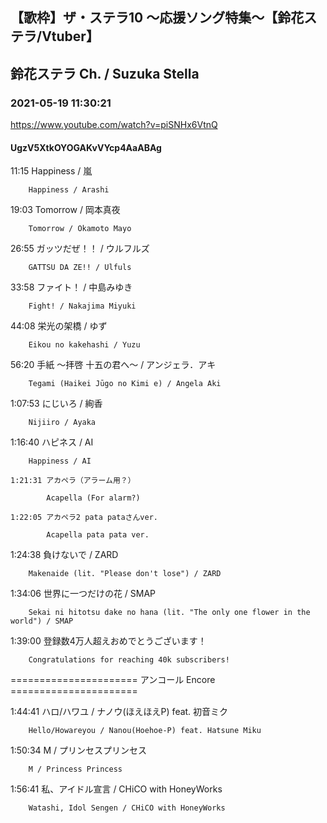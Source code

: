 ## 【歌枠】ザ・ステラ10 ～応援ソング特集～【鈴花ステラ/Vtuber】
## 鈴花ステラ Ch. / Suzuka Stella
### 2021-05-19 11:30:21
https://www.youtube.com/watch?v=piSNHx6VtnQ
#### UgzV5XtkOYOGAKvVYcp4AaABAg
11:15	Happiness / 嵐

		Happiness / Arashi



19:03	Tomorrow / 岡本真夜

		Tomorrow / Okamoto Mayo



26:55	ガッツだぜ！！ / ウルフルズ

		GATTSU DA ZE!! / Ulfuls



33:58	ファイト！ / 中島みゆき

		Fight! / Nakajima Miyuki



44:08	栄光の架橋 / ゆず

		Eikou no kakehashi / Yuzu



56:20	手紙 ～拝啓 十五の君へ～ / アンジェラ．アキ

		Tegami (Haikei Jūgo no Kimi e) / Angela Aki



1:07:53	にじいろ / 絢香

		Nijiiro / Ayaka



1:16:40	ハピネス / AI

		Happiness / AI

	1:21:31	アカペラ（アラーム用？）

			Acapella (For alarm?)

	1:22:05	アカペラ2 pata pataさんver.

			Acapella pata pata ver.



1:24:38	負けないで / ZARD

		Makenaide (lit. "Please don't lose") / ZARD



1:34:06	世界に一つだけの花 / SMAP

		Sekai ni hitotsu dake no hana (lit. "The only one flower in the world") / SMAP



1:39:00	登録数4万人超えおめでとうございます！

		Congratulations for reaching 40k subscribers!



====================== アンコール Encore ======================



1:44:41	ハロ/ハワユ / ナノウ(ほえほえP) feat. 初音ミク

		Hello/Howareyou / Nanou(Hoehoe-P) feat. Hatsune Miku

	

	

1:50:34	M / プリンセスプリンセス

		M / Princess Princess



1:56:41	私、アイドル宣言 / CHiCO with HoneyWorks

		Watashi, Idol Sengen / CHiCO with HoneyWorks

